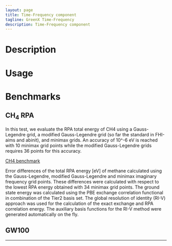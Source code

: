 ```yaml
---
layout: page
title: Time-Frequency component
tagline: GreenX Time-Frequency
description: Time-Frequency component
---
```


# Description

# Usage

# Benchmarks

## CH<sub>4</sub> RPA

In this test, we evaluate the RPA total energy of CH4 using a Gauss-Legendre grid, a modified Gauss-Legendre grid (so far the standard in FHI-aims and abinit), and minimax grids. An accuracy of 10^-6 eV is reached with 10 minimax grid points while the modified Gauss-Legendre grids requires 36 points for this accuracy.

[CH4 benchmark](./img/ch4_becnh.png)

Error differences of the total RPA energy [eV] of methane calculated using the Gauss-Legendre, modified Gauss-Legendre and minimax imaginary frequency grid points. These differences were calculated with respect to the lowest RPA energy obtained with 34 minimax grid points. The ground state energy was calculated using the PBE exchange correlation functional in combination of the Tier2 basis set. The global resolution of identity (RI-V) approach was used for the calculation of the exact exchange and RPA correlation energy. The auxiliary basis functions for the RI-V method were generated automatically on the fly.

## GW100

---
